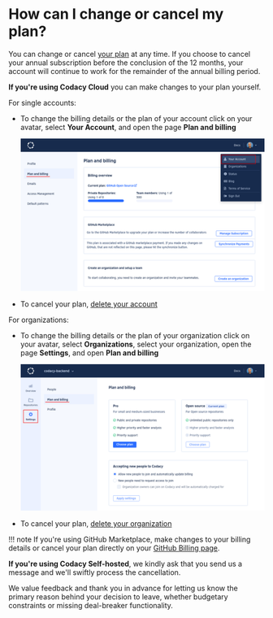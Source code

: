 # How can I change or cancel my plan?

You can change or cancel [your plan](https://www.codacy.com/pricing) at any time. If you choose to cancel your annual subscription before the conclusion of the 12 months, your account will continue to work for the remainder of the annual billing period.

**If you're using Codacy Cloud** you can make changes to your plan yourself.

For single accounts:

-   To change the billing details or the plan of your account click on your avatar, select **Your Account**, and open the page **Plan and billing**

    ![Plan and billing for single accounts](images/plan-billing-single-accounts.png)

-   To cancel your plan, [delete your account](../../account/managing-your-profile.md#deleting-your-account)

For organizations:

-   To change the billing details or the plan of your organization click on your avatar, select **Organizations**, select your organization, open the page **Settings**, and open **Plan and billing**

    ![Plan and billing for organizations](images/plan-billing-organizations.png)

-   To cancel your plan, [delete your organization](../../organizations/what-are-synced-organizations.md#deleting-an-organization)

!!! note
    If you're using GitHub Marketplace, make changes to your billing details or cancel your plan directly on your [GitHub Billing page](https://github.com/settings/billing).

**If you're using Codacy Self-hosted**, we kindly ask that you send us a message and we'll swiftly process the cancellation.

We value feedback and thank you in advance for letting us know the primary reason behind your decision to leave, whether budgetary constraints or missing deal-breaker functionality.
